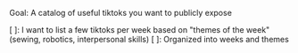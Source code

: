 Goal:
A catalog of useful tiktoks you want to publicly expose

[ ]: I want to list a few tiktoks per week based on "themes of the week" (sewing, robotics, interpersonal skills)
[ ]: Organized into weeks and themes
